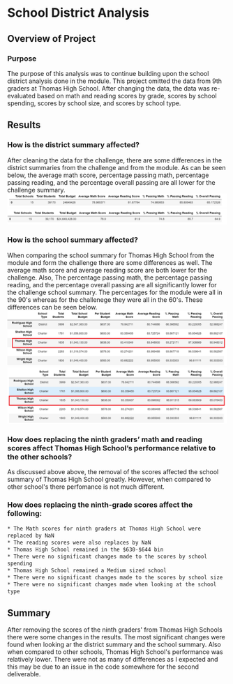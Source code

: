 # School District Analysis

## Overview of Project

### Purpose
  The purpose of this analysis was to continue building upon the school district analysis done in the module. This project omitted the data from 9th graders at Thomas High School. After changing the data, the data was re-evaluated based on math and reading scores by grade, scores by school spending, scores by school size, and scores by school type. 
  
## Results

### How is the district summary affected?
  After cleaning the data for the challenge, there are some differences in the district summaries from the challenge and from the module. As can be seen below, the average math score, percentage passing math, percentage passing reading, and the percentage overall passing are all lower for the challenge summary.
  ![Module District Summary](https://github.com/naomishields/School_District_Analysis/blob/main/Resources/module_district.png) 
  ![Challenge District Summary](https://github.com/naomishields/School_District_Analysis/blob/main/Resources/challenge_district.png) 
 
 ### How is the school summary affected?
  When comparing the school summary for Thomas High School from the module and form the challenge there are some differences as well. The average math score and average reading score are both lower for the challenge. Also, The percentage passing math, the percentage passing reading, and the percentage overall passing are all significantly lower for the challenge school summary. The percentages for the module were all in the 90's whereas for the challenege they were all in the 60's. These differences can be seen below.
  ![Module School Summary](https://github.com/naomishields/School_District_Analysis/blob/main/Resources/module_school.png) 
  ![Challenge School Summary](https://github.com/naomishields/School_District_Analysis/blob/main/Resources/challenge_school.png) 
  
### How does replacing the ninth graders’ math and reading scores affect Thomas High School’s performance relative to the other schools?
  As discussed above above, the removal of the scores affected the school summary of Thomas High School greatly. However, when compared to other school's there perfomance is not much different.
  
### How does replacing the ninth-grade scores affect the following:
    * The Math scores for ninth graders at Thomas High School were replaced by NaN
    * The reading scores were also replaces by NaN
    * Thomas High School remained in the $630-$644 bin
    * There were no significant changes made to the scores by school spending
    * Thomas High School remained a Medium sized school
    * There were no significant changes made to the scores by school size
    * There were no significant changes made when looking at the school type

## Summary 
  After removing the scores of the ninth graders' from Thomas High Schools there were some changes in the results. The most significant changes were found when looking ar the district summary and the school summary. Also when compared to other schools, Thomas High School's performance was relatively lower. There were not as many of differences as I expected and this may be due to an issue in the code somewhere for the second deliverable.




